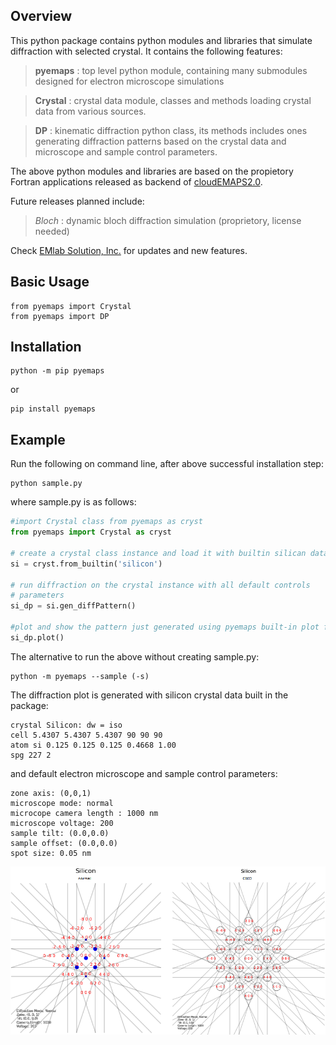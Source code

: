 ## Overview
This python package contains python modules and libraries that simulate
diffraction with selected crystal. It contains the following features:

>**pyemaps** : top level python module, containing many submodules designed for electron microscope simulations

>**Crystal** : crystal data module, classes and methods loading crystal data from various sources. 

>**DP** : kinematic diffraction python class, its methods includes ones generating diffraction patterns based on the crystal data and microscope and sample control parameters.  

The above python modules and libraries are based on the propietory Fortran applications released as backend of [cloudEMAPS2.0](https://emaps.emlabsolutions.com).

Future releases planned include:

>*Bloch* : dynamic bloch diffraction simulation (proprietory, license needed)

Check [EMlab Solution, Inc.](https://www.emlabsolutions.com) for updates and new features.

## Basic Usage

```
from pyemaps import Crystal
from pyemaps import DP
```

## Installation

```
python -m pip pyemaps
```
or
 ```
 pip install pyemaps
 ```

## Example

Run the following on command line, after above successful installation step:

```
python sample.py
```

where sample.py is as follows:

```python
#import Crystal class from pyemaps as cryst
from pyemaps import Crystal as cryst

# create a crystal class instance and load it with builtin silican data
si = cryst.from_builtin('silicon')

# run diffraction on the crystal instance with all default controls
# parameters
si_dp = si.gen_diffPattern()

#plot and show the pattern just generated using pyemaps built-in plot function
si_dp.plot()
```

The alternative to run the above without creating sample.py:
```
python -m pyemaps --sample (-s)
```

The diffraction plot is generated with silicon crystal data built in the package:

```
crystal Silicon: dw = iso
cell 5.4307 5.4307 5.4307 90 90 90
atom si 0.125 0.125 0.125 0.4668 1.00
spg 227 2
```

and default electron microscope and sample control parameters:

```
zone axis: (0,0,1)
microscope mode: normal
microcope camera length : 1000 nm
microscope voltage: 200
sample tilt: (0.0,0.0)
sample offset: (0.0,0.0)
spot size: 0.05 nm
```



![](https://github.com/emlab-solutions/imagepypy/raw/main/kdiff_si.png?raw=True "Kinematic diffraction for silicon")

